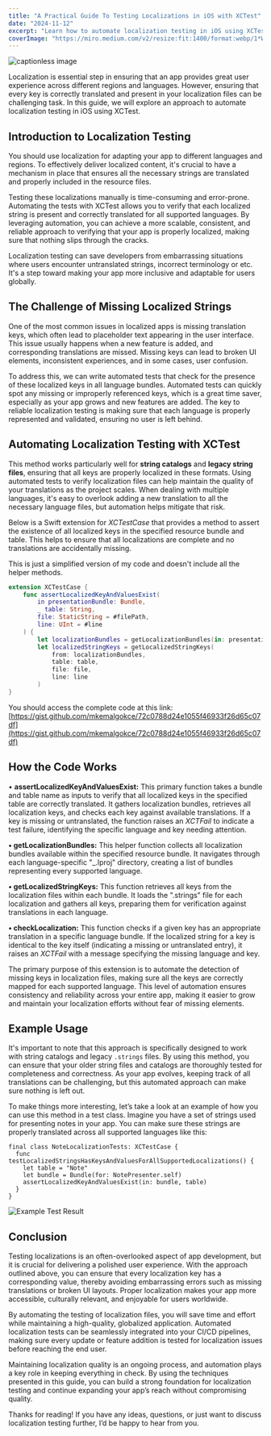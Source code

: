 ```yaml
---
title: "A Practical Guide To Testing Localizations in iOS with XCTest"
date: "2024-11-12"
excerpt: "Learn how to automate localization testing in iOS using XCTest to ensure that every key is correctly translated and present in your localization files."
coverImage: "https://miro.medium.com/v2/resize:fit:1400/format:webp/1*W2rzDCpOXdSE0emYrMqrrg.png"
---
```


![captionless image](https://miro.medium.com/v2/resize:fit:1400/format:webp/1*W2rzDCpOXdSE0emYrMqrrg.png)

Localization is essential step in ensuring that an app provides great user experience across different regions and languages. However, ensuring that every key is correctly translated and present in your localization files can be challenging task. In this guide, we will explore an approach to automate localization testing in iOS using XCTest.

## Introduction to Localization Testing

You should use localization for adapting your app to different languages and regions. To effectively deliver localized content, it's crucial to have a mechanism in place that ensures all the necessary strings are translated and properly included in the resource files.

Testing these localizations manually is time-consuming and error-prone. Automating the tests with XCTest allows you to verify that each localized string is present and correctly translated for all supported languages. By leveraging automation, you can achieve a more scalable, consistent, and reliable approach to verifying that your app is properly localized, making sure that nothing slips through the cracks.

Localization testing can save developers from embarrassing situations where users encounter untranslated strings, incorrect terminology or etc. It's a step toward making your app more inclusive and adaptable for users globally.

## The Challenge of Missing Localized Strings

One of the most common issues in localized apps is missing translation keys, which often lead to placeholder text appearing in the user interface. This issue usually happens when a new feature is added, and corresponding translations are missed. Missing keys can lead to broken UI elements, inconsistent experiences, and in some cases, user confusion.

To address this, we can write automated tests that check for the presence of these localized keys in all language bundles. Automated tests can quickly spot any missing or improperly referenced keys, which is a great time saver, especially as your app grows and new features are added. The key to reliable localization testing is making sure that each language is properly represented and validated, ensuring no user is left behind.

## Automating Localization Testing with XCTest

This method works particularly well for **string catalogs** and **legacy string files**, ensuring that all keys are properly localized in these formats. Using automated tests to verify localization files can help maintain the quality of your translations as the project scales. When dealing with multiple languages, it's easy to overlook adding a new translation to all the necessary language files, but automation helps mitigate that risk.

Below is a Swift extension for _XCTestCase_ that provides a method to assert the existence of all localized keys in the specified resource bundle and table. This helps to ensure that all localizations are complete and no translations are accidentally missing.

This is just a simplified version of my code and doesn't include all the helper methods.

```swift
extension XCTestCase {
    func assertLocalizedKeyAndValuesExist(
        in presentationBundle: Bundle,
        _ table: String,
        file: StaticString = #filePath,
        line: UInt = #line
    ) {
        let localizationBundles = getLocalizationBundles(in: presentationBundle, file: file, line: line)
        let localizedStringKeys = getLocalizedStringKeys(
            from: localizationBundles,
            table: table,
            file: file,
            line: line
        )
}
```

You should access the complete code at this link: [https://gist.github.com/mkemalgokce/72c0788d24e1055f46933f26d65c07df](https://gist.github.com/mkemalgokce/72c0788d24e1055f46933f26d65c07df)

## How the Code Works

• **assertLocalizedKeyAndValuesExist:** This primary function takes a bundle and table name as inputs to verify that all localized keys in the specified table are correctly translated. It gathers localization bundles, retrieves all localization keys, and checks each key against available translations. If a key is missing or untranslated, the function raises an _XCTFail_ to indicate a test failure, identifying the specific language and key needing attention.

**• getLocalizationBundles:** This helper function collects all localization bundles available within the specified resource bundle. It navigates through each language-specific "_.lproj" directory, creating a list of bundles representing every supported language.

**• getLocalizedStringKeys:** This function retrieves all keys from the localization files within each bundle. It loads the ".strings" file for each localization and gathers all keys, preparing them for verification against translations in each language.

**• checkLocalization:** This function checks if a given key has an appropriate translation in a specific language bundle. If the localized string for a key is identical to the key itself (indicating a missing or untranslated entry), it raises an _XCTFail_ with a message specifying the missing language and key.

The primary purpose of this extension is to automate the detection of missing keys in localization files, making sure all the keys are correctly mapped for each supported language. This level of automation ensures consistency and reliability across your entire app, making it easier to grow and maintain your localization efforts without fear of missing elements.

## Example Usage

It's important to note that this approach is specifically designed to work with string catalogs and legacy `.strings` files. By using this method, you can ensure that your older string files and catalogs are thoroughly tested for completeness and correctness. As your app evolves, keeping track of all translations can be challenging, but this automated approach can make sure nothing is left out.

To make things more interesting, let’s take a look at an example of how you can use this method in a test class. Imagine you have a set of strings used for presenting notes in your app. You can make sure these strings are properly translated across all supported languages like this:

```
final class NoteLocalizationTests: XCTestCase {
  func testLocalizedStringsHasKeysAndValuesForAllSupportedLocalizations() {
    let table = "Note"
    let bundle = Bundle(for: NotePresenter.self)
    assertLocalizedKeyAndValuesExist(in: bundle, table)
  }
}
```
![Example Test Result](https://miro.medium.com/v2/resize:fit:1400/format:webp/1*uAVdbz2vY0HVCf3rVofMEQ.png)

## Conclusion

Testing localizations is an often-overlooked aspect of app development, but it is crucial for delivering a polished user experience. With the approach outlined above, you can ensure that every localization key has a corresponding value, thereby avoiding embarrassing errors such as missing translations or broken UI layouts. Proper localization makes your app more accessible, culturally relevant, and enjoyable for users worldwide.

By automating the testing of localization files, you will save time and effort while maintaining a high-quality, globalized application. Automated localization tests can be seamlessly integrated into your CI/CD pipelines, making sure every update or feature addition is tested for localization issues before reaching the end user.

Maintaining localization quality is an ongoing process, and automation plays a key role in keeping everything in check. By using the techniques presented in this guide, you can build a strong foundation for localization testing and continue expanding your app’s reach without compromising quality.

Thanks for reading! If you have any ideas, questions, or just want to discuss localization testing further, I’d be happy to hear from you.